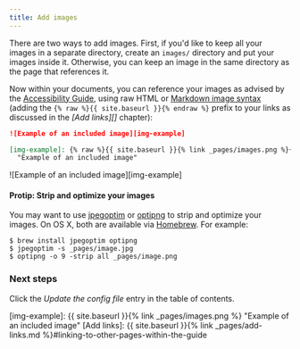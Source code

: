 ```yaml
---
title: Add images
---
```

There are two ways to add images. First, if you'd like to keep all your images
in a separate directory, create an `images/` directory and put your images
inside it.  Otherwise, you can keep an image in the same directory as the page
that references it.

Now within your documents, you can reference your images as advised by the
[Accessibility Guide][acc-images], using raw HTML or [Markdown image
syntax][md-img] (adding the `{% raw %}{{ site.baseurl }}{% endraw %}` prefix to
your links as discussed in the _[Add links][]_ chapter):

[acc-images]: https://accessibility.18f.gov/images/
[md-img]:     https://daringfireball.net/projects/markdown/syntax#img

```markdown
![Example of an included image][img-example]

[img-example]: {% raw %}{{ site.baseurl }}{% link _pages/images.png %}{% endraw %}
  "Example of an included image"
```

![Example of an included image][img-example]

#### Protip: Strip and optimize your images

You may want to use [jpegoptim][] or [optipng][] to strip and optimize your
images. On OS X, both are available via [Homebrew][]. For example:

[jpegoptim]: https://github.com/tjko/jpegoptim
[optipng]:   http://optipng.sourceforge.net/
[Homebrew]:  https://brew.sh/

```shell
$ brew install jpegoptim optipng
$ jpegoptim -s _pages/image.jpg
$ optipng -o 9 -strip all _pages/image.png
```

### Next steps

Click the _Update the config file_ entry in the table of contents.

[img-example]: {{ site.baseurl }}{% link _pages/images.png %}
  "Example of an included image"
[Add links]:   {{ site.baseurl }}{% link _pages/add-links.md %}#linking-to-other-pages-within-the-guide
